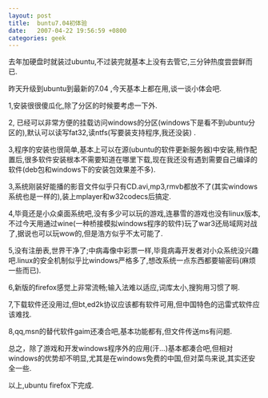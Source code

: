 ```yaml
---
layout: post
title:  buntu7.04初体验
date:   2007-04-22 19:56:59 +0800
categories: geek
---
```

去年加硬盘时就装过ubuntu,不过装完就基本上没有去管它,三分钟热度尝尝鲜而已.

昨天升级到ubuntu到最新的7.04 ,今天基本上都在用,谈一谈小体会吧.

1,安装很很傻瓜化,除了分区的时候要考虑一下外.

2, 已经可以非常方便的挂载访问windows的分区(windows下是看不到ubuntu分区的),默认可以读写fat32,读ntfs(写要装支持程序,我还没装) .

3,程序的安装也很简单,基本上可以在源(ubuntu的软件更新服务器)中安装,稍作配置后,很多软件安装根本不需要知道在哪里下载,现在我还没有遇到需要自己编译的软件(deb包和windows下的安装包效果差不多).

3,系统刚装好能播的影音文件似乎只有CD.avi,mp3,rmvb都放不了(其实windows系统也是一样的),装上mplayer和w32codecs后搞定.

4,毕竟还是小众桌面系统吧,没有多少可以玩的游戏,连暴雪的游戏也没有linux版本,不过今天用通过wine(一种桥接模拟windows程序的软件)玩了war3还局域网对战了,据说也可以玩wow的,但是浩方似乎不太可能了.

5,没有注册表,世界干净了;中病毒像中彩票一样,毕竟病毒开发者对小众系统没兴趣吧.linux的安全机制似乎比windows严格多了,想改系统一点东西都要输密码(麻烦一些而已).

6,新版的firefox感觉上非常流畅;输入法难以适应,词库太小,搜狗用习惯了啊.

7,下载软件还没用过,但bt,ed2k协议应该都有软件可用,但中国特色的迅雷式软件应该难找.

8,qq,msn的替代软件gaim还凑合吧,基本功能都有,但文件传送ms有问题.

总之，除了游戏和开发windows程序外的应用(汗...)基本都凑合吧,但相对windows的优势却不明显,尤其是在windows免费的中国,但对菜鸟来说,其实还安全一些.

以上,ubuntu firefox下完成.
